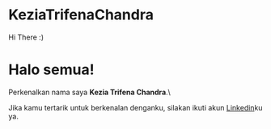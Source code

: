# KeziaTrifenaChandra
Hi There :)

# Halo semua! 

Perkenalkan nama saya **Kezia Trifena Chandra**.\

Jika kamu tertarik untuk berkenalan denganku, silakan ikuti akun [Linkedin](https://www.linkedin.com/in/kezia-trifena-chandra-91a47a1b5//)ku ya.

